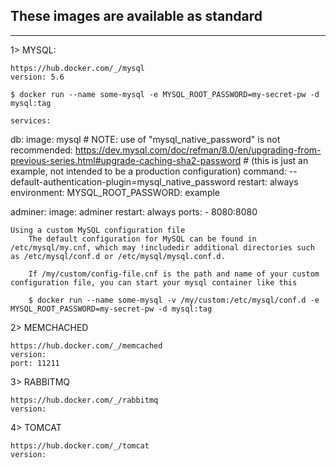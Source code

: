 ## These images are available as standard
------------------------------------------------

1> MYSQL:

    https://hub.docker.com/_/mysql
    version: 5.6

    $ docker run --name some-mysql -e MYSQL_ROOT_PASSWORD=my-secret-pw -d mysql:tag

    services:

  db:
    image: mysql
    # NOTE: use of "mysql_native_password" is not recommended: https://dev.mysql.com/doc/refman/8.0/en/upgrading-from-previous-series.html#upgrade-caching-sha2-password
    # (this is just an example, not intended to be a production configuration)
    command: --default-authentication-plugin=mysql_native_password
    restart: always
    environment:
      MYSQL_ROOT_PASSWORD: example

  adminer:
    image: adminer
    restart: always
    ports:
      - 8080:8080

    Using a custom MySQL configuration file
        The default configuration for MySQL can be found in /etc/mysql/my.cnf, which may !includedir additional directories such as /etc/mysql/conf.d or /etc/mysql/mysql.conf.d. 

        If /my/custom/config-file.cnf is the path and name of your custom configuration file, you can start your mysql container like this 

        $ docker run --name some-mysql -v /my/custom:/etc/mysql/conf.d -e MYSQL_ROOT_PASSWORD=my-secret-pw -d mysql:tag

2> MEMCHACHED

    https://hub.docker.com/_/memcached
    version: 
    port: 11211


3> RABBITMQ

    https://hub.docker.com/_/rabbitmq
    version: 


4> TOMCAT

    https://hub.docker.com/_/tomcat
    version:
    